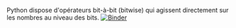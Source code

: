 Python dispose d'opérateurs bit-à-bit (bitwise) qui agissent directement sur les nombres au niveau des bits.
[![Binder](https://mybinder.org/badge_logo.svg)](https://mybinder.org/v2/gh/WebGE/bitwisepycorr/main)
